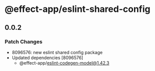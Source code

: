 # @effect-app/eslint-shared-config

## 0.0.2

### Patch Changes

- 8096576: new eslint shared config package
- Updated dependencies [8096576]
  - @effect-app/eslint-codegen-model@1.42.3
